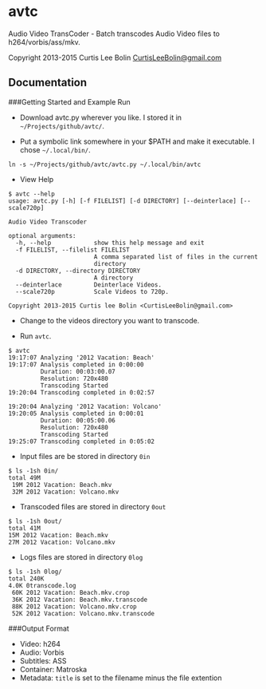 avtc
====
Audio Video TransCoder - Batch transcodes Audio Video files to h264/vorbis/ass/mkv.

Copyright 2013-2015 Curtis Lee Bolin <CurtisLeeBolin@gmail.com>

Documentation
-------------

###Getting Started and Example Run

* Download avtc.py wherever you like. I stored it in `~/Projects/github/avtc/`.

* Put a symbolic link somewhere in your $PATH and make it executable.  I chose `~/.local/bin/`.
```
ln -s ~/Projects/github/avtc/avtc.py ~/.local/bin/avtc
```

* View Help
```
$ avtc --help
usage: avtc.py [-h] [-f FILELIST] [-d DIRECTORY] [--deinterlace] [--scale720p]

Audio Video Transcoder

optional arguments:
  -h, --help            show this help message and exit
  -f FILELIST, --filelist FILELIST
                        A comma separated list of files in the current
                        directory
  -d DIRECTORY, --directory DIRECTORY
                        A directory
  --deinterlace         Deinterlace Videos.
  --scale720p           Scale Videos to 720p.

Copyright 2013-2015 Curtis lee Bolin <CurtisLeeBolin@gmail.com>
```

* Change to the videos directory you want to transcode.

* Run `avtc`.
```
$ avtc
19:17:07 Analyzing '2012 Vacation: Beach'
19:17:07 Analysis completed in 0:00:00
         Duration: 00:03:00.07
         Resolution: 720x480
         Transcoding Started
19:20:04 Transcoding completed in 0:02:57
```
```
19:20:04 Analyzing '2012 Vacation: Volcano'
19:20:05 Analysis completed in 0:00:01
         Duration: 00:05:00.06
         Resolution: 720x480
         Transcoding Started
19:25:07 Transcoding completed in 0:05:02
```

* Input files are be stored in directory `0in`
```
$ ls -1sh 0in/
total 49M
 19M 2012 Vacation: Beach.mkv
 32M 2012 Vacation: Volcano.mkv
```

* Transcoded files are stored in directory `0out`
```
$ ls -1sh 0out/
total 41M
15M 2012 Vacation: Beach.mkv
27M 2012 Vacation: Volcano.mkv
```

* Logs files are stored in directory `0log`
```
$ ls -1sh 0log/
total 240K
4.0K 0transcode.log
 60K 2012 Vacation: Beach.mkv.crop
 36K 2012 Vacation: Beach.mkv.transcode
 88K 2012 Vacation: Volcano.mkv.crop
 52K 2012 Vacation: Volcano.mkv.transcode
```

###Output Format
* Video: h264
* Audio: Vorbis
* Subtitles: ASS
* Container: Matroska
* Metadata: `title` is set to the filename minus the file extention
